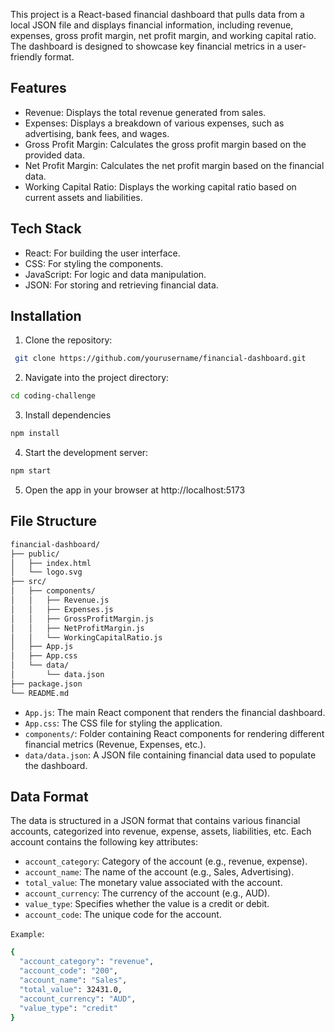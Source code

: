 This project is a React-based financial dashboard that pulls data from a local JSON file and displays financial information, including revenue, expenses, gross profit margin, net profit margin, and working capital ratio. The dashboard is designed to showcase key financial metrics in a user-friendly format.

## Features
* Revenue: Displays the total revenue generated from sales.
* Expenses: Displays a breakdown of various expenses, such as advertising, bank fees, and wages.
* Gross Profit Margin: Calculates the gross profit margin based on the provided data.
* Net Profit Margin: Calculates the net profit margin based on the financial data.
* Working Capital Ratio: Displays the working capital ratio based on current assets and liabilities.
## Tech Stack 
* React: For building the user interface.
* CSS: For styling the components.
* JavaScript: For logic and data manipulation.
* JSON: For storing and retrieving financial data.

## Installation 
1. Clone the repository:
```bash 
 git clone https://github.com/yourusername/financial-dashboard.git
```
2. Navigate into the project directory:
```bash
cd coding-challenge
```
3. Install dependencies
```bash
npm install
```
4. Start the development server:
```bash
npm start
```
5. Open the app in your browser at http://localhost:5173

## File Structure
```bash
financial-dashboard/
├── public/
│   ├── index.html
│   └── logo.svg
├── src/
│   ├── components/
│   │   ├── Revenue.js
│   │   ├── Expenses.js
│   │   ├── GrossProfitMargin.js
│   │   ├── NetProfitMargin.js
│   │   └── WorkingCapitalRatio.js
│   ├── App.js
│   ├── App.css
│   └── data/
│       └── data.json
├── package.json
└── README.md
```
* `App.js`: The main React component that renders the financial dashboard.
* `App.css`: The CSS file for styling the application.
* `components/`: Folder containing React components for rendering different financial metrics (Revenue, Expenses, etc.).
* `data/data.json`: A JSON file containing financial data used to populate the dashboard.

## Data Format

The data is structured in a JSON format that contains various financial accounts, categorized into revenue, expense, assets, liabilities, etc. Each account contains the following key attributes:

* `account_category`: Category of the account (e.g., revenue, expense).
* `account_name`: The name of the account (e.g., Sales, Advertising).
* `total_value`: The monetary value associated with the account.
* `account_currency`: The currency of the account (e.g., AUD).
* `value_type`: Specifies whether the value is a credit or debit.
* `account_code`: The unique code for the account.

`Example`:

```bash
{
  "account_category": "revenue",
  "account_code": "200",
  "account_name": "Sales",
  "total_value": 32431.0,
  "account_currency": "AUD",
  "value_type": "credit"
}
```